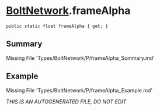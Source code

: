 # [BoltNetwork](Types/BoltNetwork.md).frameAlpha
`public static float frameAlpha { get; }`
## Summary
Missing File 'Types/BoltNetwork/P/frameAlpha_Summary.md'
## Example
Missing File 'Types/BoltNetwork/P/frameAlpha_Example.md'

*THIS IS AN AUTOGENERATED FILE, DO NOT EDIT*
